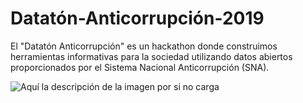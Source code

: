 # Datatón-Anticorrupción-2019
El "Datatón Anticorrupción" es un hackathon donde construimos herramientas informativas para la sociedad utilizando datos abiertos proporcionados por el Sistema Nacional Anticorrupción (SNA). 

![Aquí la descripción de la imagen por si no carga](https://raw.githubusercontent.com/parzibyte/WaterPy/master/assets/ImagenV1.png)
